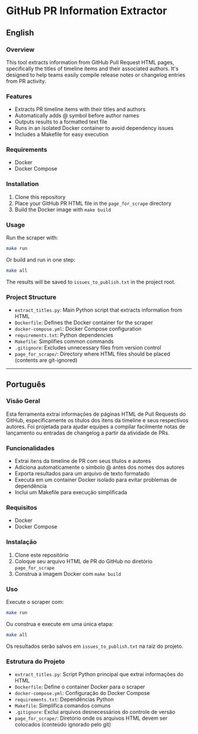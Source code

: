 # GitHub PR Information Extractor

## English

### Overview
This tool extracts information from GitHub Pull Request HTML pages, specifically the titles of timeline items and their associated authors. It's designed to help teams easily compile release notes or changelog entries from PR activity.

### Features
- Extracts PR timeline items with their titles and authors
- Automatically adds @ symbol before author names
- Outputs results to a formatted text file
- Runs in an isolated Docker container to avoid dependency issues
- Includes a Makefile for easy execution

### Requirements
- Docker
- Docker Compose

### Installation
1. Clone this repository
2. Place your GitHub PR HTML file in the `page_for_scrape` directory
3. Build the Docker image with `make build`

### Usage
Run the scraper with:
```bash
make run
```

Or build and run in one step:
```bash
make all
```

The results will be saved to `issues_to_publish.txt` in the project root.

### Project Structure
- `extract_titles.py`: Main Python script that extracts information from HTML
- `Dockerfile`: Defines the Docker container for the scraper
- `docker-compose.yml`: Docker Compose configuration
- `requirements.txt`: Python dependencies
- `Makefile`: Simplifies common commands
- `.gitignore`: Excludes unnecessary files from version control
- `page_for_scrape/`: Directory where HTML files should be placed (contents are git-ignored)

---

## Português

### Visão Geral
Esta ferramenta extrai informações de páginas HTML de Pull Requests do GitHub, especificamente os títulos dos itens da timeline e seus respectivos autores. Foi projetada para ajudar equipes a compilar facilmente notas de lançamento ou entradas de changelog a partir da atividade de PRs.

### Funcionalidades
- Extrai itens da timeline de PR com seus títulos e autores
- Adiciona automaticamente o símbolo @ antes dos nomes dos autores
- Exporta resultados para um arquivo de texto formatado
- Executa em um container Docker isolado para evitar problemas de dependência
- Inclui um Makefile para execução simplificada

### Requisitos
- Docker
- Docker Compose

### Instalação
1. Clone este repositório
2. Coloque seu arquivo HTML de PR do GitHub no diretório `page_for_scrape`
3. Construa a imagem Docker com `make build`

### Uso
Execute o scraper com:
```bash
make run
```

Ou construa e execute em uma única etapa:
```bash
make all
```

Os resultados serão salvos em `issues_to_publish.txt` na raiz do projeto.

### Estrutura do Projeto
- `extract_titles.py`: Script Python principal que extrai informações do HTML
- `Dockerfile`: Define o container Docker para o scraper
- `docker-compose.yml`: Configuração do Docker Compose
- `requirements.txt`: Dependências Python
- `Makefile`: Simplifica comandos comuns
- `.gitignore`: Exclui arquivos desnecessários do controle de versão
- `page_for_scrape/`: Diretório onde os arquivos HTML devem ser colocados (conteúdo ignorado pelo git)